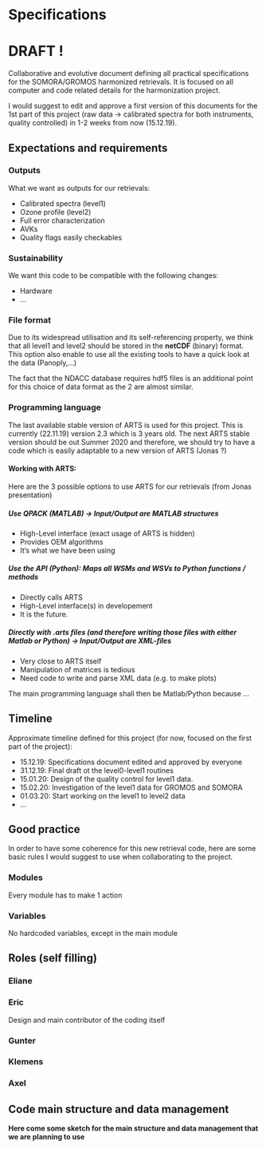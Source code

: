 # Specifications
# DRAFT !
Collaborative and evolutive document defining all practical specifications for the SOMORA/GROMOS harmonized retrievals. It is focused on all computer and code related details for the harmonization project.

I would suggest to edit and approve a first version of this documents for the 1st part of this project (raw data -> calibrated spectra for both instruments, quality controlled) in 1-2 weeks from now (15.12.19). 

## Expectations and requirements
### Outputs
What we want as outputs for our retrievals:
* Calibrated spectra (level1)
* Ozone profile (level2)
* Full error characterization
* AVKs
* Quality flags easily checkables


### Sustainability
We want this code to be compatible with the following changes:
* Hardware
* ...

### File format
Due to its widespread utilisation and its self-referencing property, we think that all level1 and level2 should be stored in the **netCDF** (binary) format. This option also enable to use all the existing tools to have a quick look at the data (Panoply,...)

The fact that the NDACC database requires hdf5 files is an additional point for this choice of data format as the 2 are almost similar. 

### Programming language 

The last available stable version of ARTS is used for this project. This is currently (22.11.19) version 2.3 which is 3 years old. 
The next ARTS stable version should be out Summer 2020 and therefore, we should try to have a code which is easily adaptable to a new version of ARTS (Jonas ?)

#### Working with ARTS:

Here are the 3 possible options to use ARTS for our retrievals (from Jonas presentation)
>
##### Use QPACK (MATLAB) → Input/Output are MATLAB structures
* High-Level interface (exact usage of ARTS is hidden)
* Provides OEM algorithms
* It’s what we have been using
>
##### Use the API (Python): Maps all WSMs and WSVs to Python functions / methods
* Directly calls ARTS
* High-Level interface(s) in developement
* It is the future.
>
##### Directly with .arts files (and therefore writing those files with either Matlab or Python) -> Input/Output are XML-files
* Very close to ARTS itself
* Manipulation of matrices is tedious
* Need code to write and parse XML data (e.g. to make plots)

The main programming language shall then be Matlab/Python because ...

## Timeline
Approximate timeline defined for this project (for now, focused on the first part of the project):

* 15.12.19: Specifications document edited and approved by everyone
* 31.12.19: Final draft ot the level0-level1 routines
* 15.01.20: Design of the quality control for level1 data.
* 15.02.20: Investigation of the level1 data for GROMOS and SOMORA
* 01.03.20: Start working on the level1 to level2 data
* ...


## Good practice
In order to have some coherence for this new retrieval code, here are some basic rules I would suggest to use when collaborating to the project.

### Modules
Every module has to make 1 action

### Variables 
No hardcoded variables, except in the main module


## Roles (self filling)

### Eliane

### Eric
Design and main contributor of the coding itself

### Gunter

### Klemens

### Axel

## Code main structure and data management
**Here come some sketch for the main structure and data management that we are planning to use**

